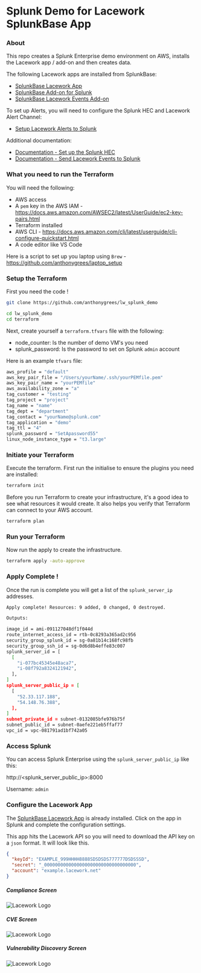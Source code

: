 # Splunk Demo for Lacework SplunkBase App
   
### About  
This repo creates a Splunk Enterprise demo environment on AWS, installs the Lacework app / add-on and then creates data.  
  
The following Lacework apps are installed from SplunkBase:  
- [SplunkBase Lacework App](https://splunkbase.splunk.com/app/5591/)  
- [SplunkBase Add-on for Splunk](https://splunkbase.splunk.com/app/5701/)  
- [SplunkBase Lacework Events Add-on](https://splunkbase.splunk.com/app/5073/)  
  
To set up Alerts, you will need to configure the Splunk HEC and Lacework Alert Channel:  
- [Setup Lacework Alerts to Splunk](https://support.lacework.com/hc/en-us/articles/360007889274-Splunk)
  
Additional documentation:  
- [Documentation - Set up the Splunk HEC](https://docs.splunk.com/Documentation/Splunk/8.2.0/Data/UsetheHTTPEventCollector)  
-  [Documentation - Send Lacework Events to Splunk](https://support.lacework.com/hc/en-us/articles/360007889274-Splunk)  
  
### What you need to run the Terraform
You will need the following:  
 - AWS access  
 - A `pem` key in the AWS IAM  - https://docs.aws.amazon.com/AWSEC2/latest/UserGuide/ec2-key-pairs.html
 - Terraform installed  
 - AWS CLI  - https://docs.aws.amazon.com/cli/latest/userguide/cli-configure-quickstart.html
 - A code editor like VS Code  
  
Here is a script to set up you laptop using `Brew` - https://github.com/anthonygrees/laptop_setup
  
### Setup the Terraform
First you need the code !  
  
```bash
git clone https://github.com/anthonygrees/lw_splunk_demo

cd lw_splunk_demo
cd terraform
```
  
Next, create yourself a `terraform.tfvars` file with the following:  
 - node_counter: Is the number of demo VM's you need   
 - splunk_password: Is the password to set on Splunk `admin` account  
  
Here is an example `tfvars` file:  
```bash
aws_profile = "default"
aws_key_pair_file = "/Users/yourName/.ssh/yourPEMfile.pem"
aws_key_pair_name = "yourPEMfile"
aws_availability_zone = "a"
tag_customer = "testing"
tag_project = "project"
tag_name = "name"
tag_dept = "department"
tag_contact = "yourName@splunk.com"
tag_application = "demo"
tag_ttl = "4"
splunk_password = "SetApassword55"
linux_node_instance_type = "t3.large"
```
  
### Initiate your Terraform
Execute the terraform. First run the initialise to ensure the plugins you need are installed:  
  
```bash
terraform init
```
  
Before you run Terraform to create your infrastructure, it's a good idea to see what resources it would create. It also helps you verify that Terraform can connect to your AWS account.  
  
```bash
terraform plan
```
  
### Run your Terraform
  
Now run the apply to create the infrastructure.  
  
```bash
terraform apply -auto-approve
```
  
### Apply Complete !
Once the run is complete you will get a list of the `splunk_server_ip` addresses.  
  
```bash
Apply complete! Resources: 9 added, 0 changed, 0 destroyed.

Outputs:

image_id = ami-091127048df1f044d
route_internet_access_id = rtb-0c8293a365ad2c956
security_group_splunk_id = sg-0a81b14c168fc98fb
security_group_ssh_id = sg-0d6d8b4effe83c007
splunk_server_id = [
  [
    "i-077bc45345e48aca7",
    "i-08f792a8324121942",
  ],
]
splunk_server_public_ip = [
  [
    "52.33.117.188",
    "54.148.76.388",
  ],
]
subnet_private_id = subnet-0132085bfe976b75f
subnet_public_id = subnet-0aefe221eb5ffaf77
vpc_id = vpc-081791ad1bf742a05
```
  
### Access Splunk
You can access Splunk Enterprise using the `splunk_server_public_ip` like this:
  
http://<splunk_server_public_ip>:8000  
  
Username: `admin`  
  
  
### Configure the Lacework App
The [SplunkBase Lacework App](https://splunkbase.splunk.com/app/5591/) is already installed.  Click on the app in Splunk and complete the configuration settings.  
  
This app hits the Lacework API so you will need to download the API key on a `json` format. It will look like this.
```json
{
  "keyId": "EXAMPLE_999HHHH8888SDSDSDS777777DSDSSSD",
  "secret": "_0000000000000000000000000000000000",
  "account": "example.lacework.net"
}
```
  
##### Compliance Screen   
![Lacework Logo](/images/lw_compliance.png)
  
  
##### CVE Screen   
![Lacework Logo](/images/lw_cve.png)
  
  
##### Vulnerability Discovery Screen   
![Lacework Logo](/images/lw_vul.png)
